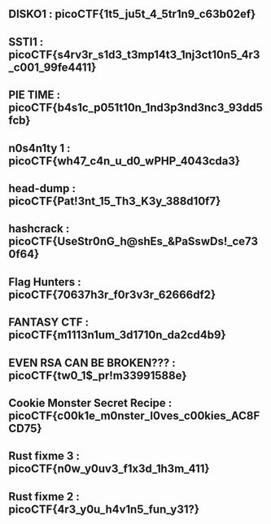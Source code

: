 DISKO1          : picoCTF{1t5_ju5t_4_5tr1n9_c63b02ef}
----------------------------------------------------------------------------------------
SSTI1           : picoCTF{s4rv3r_s1d3_t3mp14t3_1nj3ct10n5_4r3_c001_99fe4411}
----------------------------------------------------------------------------------------
PIE TIME        : picoCTF{b4s1c_p051t10n_1nd3p3nd3nc3_93dd5fcb}
----------------------------------------------------------------------------------------
n0s4n1ty 1      : picoCTF{wh47_c4n_u_d0_wPHP_4043cda3}
----------------------------------------------------------------------------------------
head-dump       : picoCTF{Pat!3nt_15_Th3_K3y_388d10f7}
----------------------------------------------------------------------------------------
hashcrack       : picoCTF{UseStr0nG_h@shEs_&PaSswDs!_ce730f64}
----------------------------------------------------------------------------------------
Flag Hunters    : picoCTF{70637h3r_f0r3v3r_62666df2}
----------------------------------------------------------------------------------------
FANTASY CTF     : picoCTF{m1113n1um_3d1710n_da2cd4b9}
----------------------------------------------------------------------------------------
EVEN RSA CAN BE BROKEN??? : picoCTF{tw0_1$_pr!m33991588e}
----------------------------------------------------------------------------------------
Cookie Monster Secret Recipe : picoCTF{c00k1e_m0nster_l0ves_c00kies_AC8FCD75}
----------------------------------------------------------------------------------------
Rust fixme 3     : picoCTF{n0w_y0uv3_f1x3d_1h3m_411}
----------------------------------------------------------------------------------------
Rust fixme 2     : picoCTF{4r3_y0u_h4v1n5_fun_y31?}
----------------------------------------------------------------------------------------
